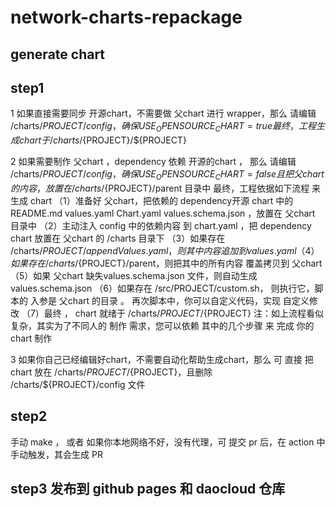 # network-charts-repackage

## generate chart

## step1
1 如果直接需要同步 开源chart，不需要做 父chart 进行 wrapper，那么 请编辑  /charts/${PROJECT}/config ， 确保 USE_OPENSOURCE_CHART=true
最终，工程生成 chart 于 /charts/${PROJECT}/${PROJECT}

2 如果需要制作 父chart ，dependency 依赖 开源的chart ， 那么 请编辑  /charts/${PROJECT}/config，确保 USE_OPENSOURCE_CHART=false
且把 父chart 的内容 ， 放置在 /charts/${PROJECT}/parent 目录中
最终，工程依据如下流程 来 生成 chart
（1）准备好 父chart，把依赖的 dependency开源 chart 中的 README.md values.yaml Chart.yaml values.schema.json ，放置在 父chart 目录中
（2）主动注入 config 中的依赖内容 到 chart.yaml ，把 dependency chart 放置在 父chart 的 /charts 目录下
（3）如果存在 /charts/${PROJECT}/appendValues.yaml  ， 则 其中内容 追加到 values.yaml
（4）如果存在 /charts/${PROJECT}/parent，则把其中的所有内容  覆盖拷贝到 父chart
（5）如果 父chart  缺失values.schema.json 文件，则自动生成 values.schema.json
（6）如果存在 /src/PROJECT/custom.sh， 则执行它，脚本的 入参是 父chart 的目录 。 再次脚本中，你可以自定义代码，实现 自定义修改
（7）最终 ， chart 就绪于 /charts/${PROJECT}/${PROJECT}
注：如上流程看似复杂，其实为了不同人的 制作 需求，您可以依赖 其中的几个步骤 来 完成 你的chart 制作

3 如果你自己已经编辑好chart，不需要自动化帮助生成chart，那么 可 直接 把 chart 放在 /charts/${PROJECT}/${PROJECT}，且删除 /charts/${PROJECT}/config 文件

## step2

手动 make ，
或者 如果你本地网络不好，没有代理，可 提交 pr 后，在 action 中手动触发，其会生成 PR

## step3  发布到 github pages 和 daocloud 仓库



